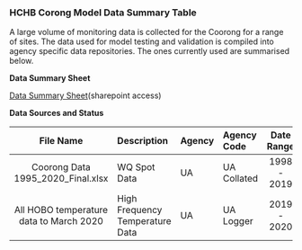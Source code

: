
### HCHB Corong Model Data Summary Table
A large volume of monitoring data is collected for the Coorong for a range of sites. The data used for model testing and validation is compiled into agency specific data repositories. The ones currently used are summarised below.


**Data Summary Sheet**

[Data Summary Sheet](https://sagov.sharepoint.com/:x:/r/teams/HCHBTIDataMgtandIntegration/Shared%20Documents/General/Coorong_Data_Summary.xlsx?d=weadc920cbd1445069975d2e8752aef09&csf=1&web=1&e=CGoQgO)(sharepoint access)



**Data Sources and Status**


| File Name | Description | Agency  | Agency Code | Date Range | Imported |
|:---------:|:------------|:--------|:------------|:----------:|:---------|
| Coorong Data 1995_2020_Final.xlsx | WQ Spot Data | UA | UA Collated | 1998 - 2019 | Yes |
| All HOBO temperature data to March 2020| High Frequency Temperature Data | UA | UA Logger | 2019 - 2020 | Yes |
